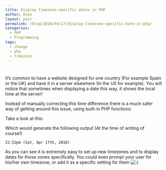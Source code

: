 ```yaml
---
title: Display timezone-specific dates in PHP
author: Alex
layout: post
permalink: /blog/2010/04/17/display-timezone-specific-date-in-php/
categories:
  - PHP
  - Programming
tags:
  - change
  - php
  - timezone
---
```

# 

It’s common to have a website designed for one country (For example Spain or the UK) and have it in a server elsewhere (In the US for example). You will notice that sometimes when displaying a date this way, it shows the local time at the server!

Instead of manually correcting this time difference there is a much safer way of getting around this issue, using built-in PHP functions:

Take a look at this:

    

Which would generate the following output (At the time of writing of course!)

    22:52pm (Sat, Apr 17th, 2010)

As you can see it is extremely easy to set up new timezones and to display dates for those zones specifically. You could even prompt your user for his/her own timezone, or add it as a specific setting for them ![:)][1] 

 [1]: http://urbanoalvarez.es/blog/wp-includes/images/smilies/icon_smile.gif